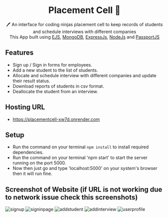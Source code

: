  <h1 align="center">Placement Cell  📝</h1> 
<p align="center">
 🖊️ An interface for coding ninjas placement cell to keep records of students and schedule interviews with different companies <br>
     This App built using <a href="https://ejs.co/">EJS</a>, <a href="https://www.mongodb.com/">MongoDB</a>, <a href="https://expressjs.com/">ExpressJs</a>, <a href="https://nodejs.org/en/">NodeJs</a> and <a href="http://www.passportjs.org/">PassportJS</a>
</p>

## Features

- Sign up / Sign in forms for employees.
- Add a new student to the list of students.
- Allocate and schedule interview with different companies and update their result status.
- Download reports of students in csv format.
- Deallocate the student from an interview.

## Hosting URL 
- https://placementcell-xw7d.onrender.com

## Setup
- Run the command on your terminal `npm install` to install required dependencies.
- Run the command on your terminal 'npm start' to start the server running on the port 5000.
- Now then just go and type 'localhost:5000' on your system's browser then it will run fine.

## Screenshot of Website (if URL is not working due to network issue check this screenshots)
![signup](https://user-images.githubusercontent.com/131695481/236145458-ff02e2bb-fc1a-4c36-bba8-928b1b85001b.PNG)
![signinpage](https://user-images.githubusercontent.com/131695481/236145477-0abe0554-5c23-4671-b643-37af1c867fbf.PNG)
![addstudent](https://user-images.githubusercontent.com/131695481/236145515-6ff19ef1-9f37-4690-9212-624996fa06c0.PNG)
![addinterview](https://user-images.githubusercontent.com/131695481/236145529-d118a0cc-98f9-4e56-9c17-8776bed5cc61.PNG)
![userprofile](https://user-images.githubusercontent.com/131695481/236145544-a667ec6e-eb13-4699-8fdc-fe345c379330.PNG)
